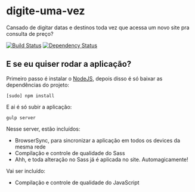 # digite-uma-vez
Cansado de digitar datas e destinos toda vez que acessa um novo site pra consulta de preço?

[![Build Status](https://travis-ci.org/practicing/digite-uma-vez.svg?style=flat-square&branch=master "Build Status")](https://travis-ci.org/practicing/digite-uma-vez)
[![Dependency Status](https://david-dm.org/practicing/digite-uma-vez.svg?style=flat-square "Dependency Status")](https://david-dm.org/practicing/digite-uma-vez)

## E se eu quiser rodar a aplicação?

Primeiro passo é instalar o [NodeJS](https://nodejs.org/en/), depois disso é só baixar as dependências do projeto:

`[sudo] npm install`

E ai é só subir a aplicação:

`gulp server`

Nesse server, estão incluídos:
- BrowserSync, para sincronizar a aplicação em todos os devices da mesma rede
- Compilação e controle de qualidade do Sass
- Ahh, e toda alteração no Sass já é aplicada no site. Automagicamente!

Vai ser incluído:
- Compilação e controle de qualidade do JavaScript
